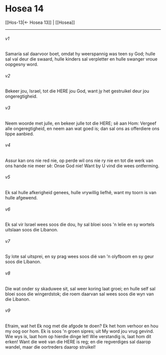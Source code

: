 # Hosea 14

[[Hos-13|← Hosea 13]] | [[Hosea]]
***

###### v1
Samaría sal daarvoor boet, omdat hy weerspannig was teen sy God; hulle sal val deur die swaard, hulle kinders sal verpletter en hulle swanger vroue oopgesny word. 
###### v2
Bekeer jou, Israel, tot die HERE jou God, want jy het gestruikel deur jou ongeregtigheid. 
###### v3
Neem woorde met julle, en bekeer julle tot die HERE; sê aan Hom: Vergeef alle ongeregtigheid, en neem aan wat goed is; dan sal ons as offerdiere ons lippe aanbied. 
###### v4
Assur kan ons nie red nie, op perde wil ons nie ry nie en tot die werk van ons hande nie meer sê: Onse God nie! Want by U vind die wees ontferming. 
###### v5
Ek sal hulle afkerigheid genees, hulle vrywillig liefhê, want my toorn is van hulle afgewend. 
###### v6
Ek sal vir Israel wees soos die dou, hy sal bloei soos 'n lelie en sy wortels uitslaan soos die Líbanon. 
###### v7
Sy lote sal uitsprei, en sy prag wees soos dié van 'n olyfboom en sy geur soos die Líbanon. 
###### v8
Die wat onder sy skaduwee sit, sal weer koring laat groei; en hulle self sal bloei soos die wingerdstok; die roem daarvan sal wees soos die wyn van die Líbanon. 
###### v9
Efraim, wat het Ek nog met die afgode te doen? Ek het hom verhoor en hou my oog oor hom. Ek is soos 'n groen sipres; uit My word jou vrug gevind. Wie wys is, laat hom op hierdie dinge let! Wie verstandig is, laat hom dit erken! Want die weë van die HERE is reg; en die regverdiges sal daarop wandel, maar die oortreders daarop struikel! 

